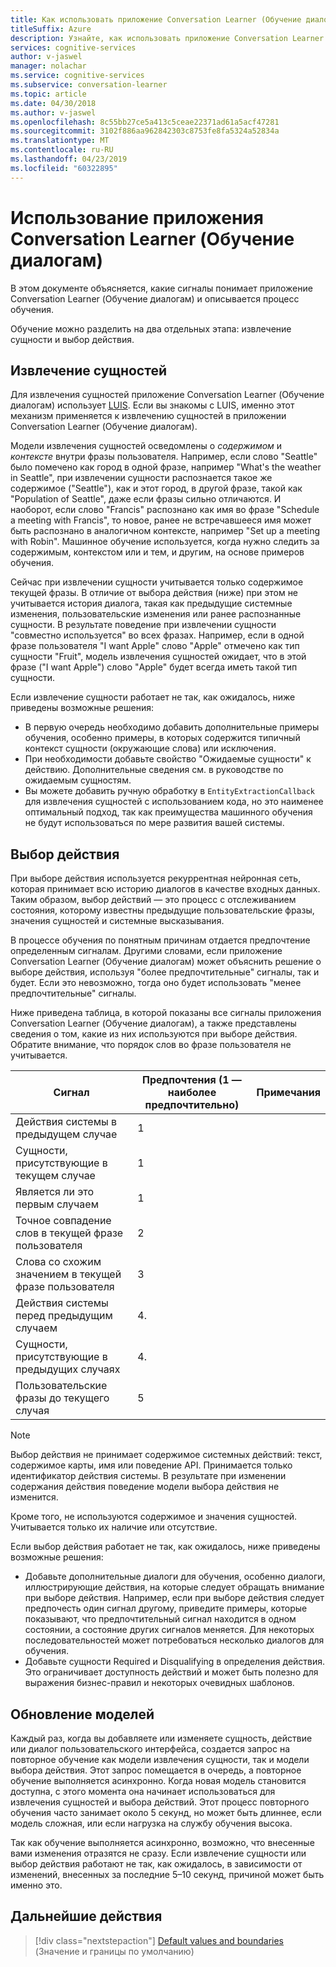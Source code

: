 ```yaml
---
title: Как использовать приложение Conversation Learner (Обучение диалогам) Microsoft Cognitive Services | Документация Майкрософт
titleSuffix: Azure
description: Узнайте, как использовать приложение Conversation Learner (Обучение диалогам).
services: cognitive-services
author: v-jaswel
manager: nolachar
ms.service: cognitive-services
ms.subservice: conversation-learner
ms.topic: article
ms.date: 04/30/2018
ms.author: v-jaswel
ms.openlocfilehash: 8c55bb27ce5a413c5ceae22371ad61a5acf47281
ms.sourcegitcommit: 3102f886aa962842303c8753fe8fa5324a52834a
ms.translationtype: MT
ms.contentlocale: ru-RU
ms.lasthandoff: 04/23/2019
ms.locfileid: "60322895"
---
```

# <a name="how-to-teach-with-conversation-learner"></a>Использование приложения Conversation Learner (Обучение диалогам) 

В этом документе объясняется, какие сигналы понимает приложение Conversation Learner (Обучение диалогам) и описывается процесс обучения.  

Обучение можно разделить на два отдельных этапа: извлечение сущности и выбор действия.

## <a name="entity-extraction"></a>Извлечение сущностей

Для извлечения сущностей приложение Conversation Learner (Обучение диалогам) использует [LUIS](https://www.luis.ai).  Если вы знакомы с LUIS, именно этот механизм применяется к извлечению сущностей в приложении Conversation Learner (Обучение диалогам).

Модели извлечения сущностей осведомлены о *содержимом* и *контексте* внутри фразы пользователя.  Например, если слово "Seattle" было помечено как город в одной фразе, например "What's the weather in Seattle", при извлечении сущности распознается такое же содержимое ("Seattle"), как и этот город, в другой фразе, такой как "Population of Seattle", даже если фразы сильно отличаются.  И наоборот, если слово "Francis" распознано как имя во фразе "Schedule a meeting with Francis", то новое, ранее не встречавшееся имя может быть распознано в аналогичном контексте, например "Set up a meeting with Robin".  Машинное обучение используется, когда нужно следить за содержимым, контекстом или и тем, и другим, на основе примеров обучения.

Сейчас при извлечении сущности учитывается только содержимое текущей фразы.  В отличие от выбора действия (ниже) при этом не учитывается история диалога, такая как предыдущие системные изменения, пользовательские изменения или ранее распознанные сущности.  В результате поведение при извлечении сущности "совместно используется" во всех фразах.  Например, если в одной фразе пользователя "I want Apple" слово "Apple" отмечено как тип сущности "Fruit", модель извлечения сущностей ожидает, что в этой фразе ("I want Apple") слово "Apple" будет всегда иметь такой тип сущности.

Если извлечение сущности работает не так, как ожидалось, ниже приведены возможные решения:

- В первую очередь необходимо добавить дополнительные примеры обучения, особенно примеры, в которых содержится типичный контекст сущности (окружающие слова) или исключения.
- При необходимости добавьте свойство "Ожидаемые сущности" к действию.  Дополнительные сведения см. в руководстве по ожидаемым сущностям.
- Вы можете добавить ручную обработку в `EntityExtractionCallback` для извлечения сущностей с использованием кода, но это наименее оптимальный подход, так как преимущества машинного обучения не будут использоваться по мере развития вашей системы.

## <a name="action-selection"></a>Выбор действия

При выборе действия используется рекуррентная нейронная сеть, которая принимает всю историю диалогов в качестве входных данных.  Таким образом, выбор действий — это процесс с отслеживанием состояния, которому известны предыдущие пользовательские фразы, значения сущностей и системные высказывания.  

В процессе обучения по понятным причинам отдается предпочтение определенным сигналам.  Другими словами, если приложение Conversation Learner (Обучение диалогам) может объяснить решение о выборе действия, используя "более предпочтительные" сигналы, так и будет. Если это невозможно, тогда оно будет использовать "менее предпочтительные" сигналы.

Ниже приведена таблица, в которой показаны все сигналы приложения Conversation Learner (Обучение диалогам), а также представлены сведения о том, какие из них используются при выборе действия.  Обратите внимание, что порядок слов во фразе пользователя не учитывается.

Сигнал | Предпочтения (1 — наиболее предпочтительно) | Примечания
--- | --- | --- 
Действия системы в предыдущем случае | 1 | 
Сущности, присутствующие в текущем случае | 1 | 
Является ли это первым случаем | 1 |
Точное совпадение слов в текущей фразе пользователя | 2 | 
Слова со схожим значением в текущей фразе пользователя | 3 | 
Действия системы перед предыдущим случаем | 4. |
Сущности, присутствующие в предыдущих случаях | 4. | 
Пользовательские фразы до текущего случая | 5 | 

> [!NOTE]
> Выбор действия не принимает содержимое системных действий: текст, содержимое карты, имя или поведение API. Принимается только идентификатор действия системы.  В результате при изменении содержания действия поведение модели выбора действия не изменится.
>
> Кроме того, не используются содержимое и значения сущностей. Учитывается только их наличие или отсутствие.

Если выбор действия работает не так, как ожидалось, ниже приведены возможные решения:

- Добавьте дополнительные диалоги для обучения, особенно диалоги, иллюстрирующие действия, на которые следует обращать внимание при выборе действия.  Например, если при выборе действия следует предпочесть один сигнал другому, приведите примеры, которые показывают, что предпочтительный сигнал находится в одном состоянии, а состояние других сигналов меняется.  Для некоторых последовательностей может потребоваться несколько диалогов для обучения.
- Добавьте сущности Required и Disqualifying в определения действия.  Это ограничивает доступность действий и может быть полезно для выражения бизнес-правил и некоторых очевидных шаблонов. 

## <a name="updates-to-models"></a>Обновление моделей

Каждый раз, когда вы добавляете или изменяете сущность, действие или диалог пользовательского интерфейса, создается запрос на повторное обучение как модели извлечения сущности, так и модели выбора действия.  Этот запрос помещается в очередь, а повторное обучение выполняется асинхронно.  Когда новая модель становится доступна, с этого момента она начинает использоваться для извлечения сущностей и выбора действий.  Этот процесс повторного обучения часто занимает около 5 секунд, но может быть длиннее, если модель сложная, или если нагрузка на службу обучения высока.

Так как обучение выполняется асинхронно, возможно, что внесенные вами изменения отразятся не сразу.  Если извлечение сущности или выбор действия работают не так, как ожидалось, в зависимости от изменений, внесенных за последние 5–10 секунд, причиной может быть именно это.

## <a name="next-steps"></a>Дальнейшие действия

> [!div class="nextstepaction"]
> [Default values and boundaries](./cl-values-and-boundaries.md) (Значение и границы по умолчанию)
